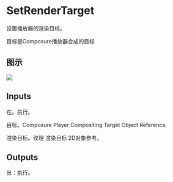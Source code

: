 # SetRenderTarget

设置播放器的渲染目标。

目标是Composure播放器合成的目标

## 图示

![]($-20221218-20294920.png)

## Inputs

在。执行。

目标。Composure Player Compositing Target Object Reference.

渲染目标。纹理 渲染目标 2D对象参考。  

## Outputs

出：执行。
